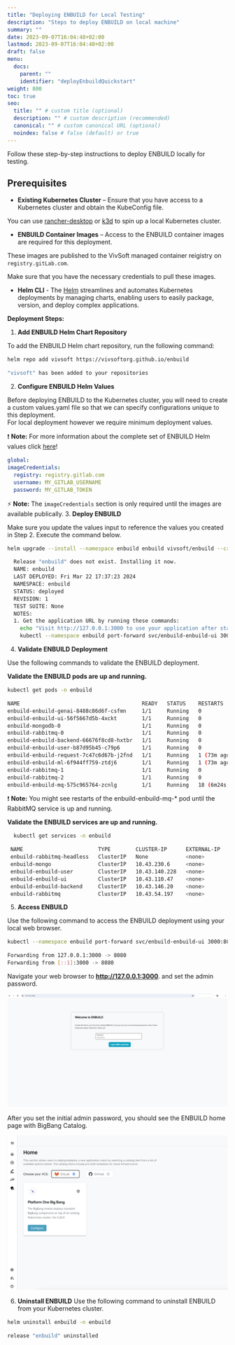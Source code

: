 ```yaml
---
title: "Deploying ENBUILD for Local Testing"
description: "Steps to deploy ENBUILD on local machine"
summary: ""
date: 2023-09-07T16:04:48+02:00
lastmod: 2023-09-07T16:04:48+02:00
draft: false
menu:
  docs:
    parent: ""
    identifier: "deployEnbuildQuickstart"
weight: 800
toc: true
seo:
  title: "" # custom title (optional)
  description: "" # custom description (recommended)
  canonical: "" # custom canonical URL (optional)
  noindex: false # false (default) or true
---
```


Follow these step-by-step instructions to deploy ENBUILD locally for testing.

## Prerequisites

- **Existing Kubernetes Cluster** – Ensure that you have access to a Kubernetes cluster and obtain the KubeConfig file.

You can use [rancher-desktop](https://docs.rancherdesktop.io/getting-started/installation/) or [k3d](https://k3d.io/v5.6.0/) to spin up a local Kubernetes cluster.

- **ENBUILD Container Images** – Access to the ENBUILD container images are required for this deployment.

These images are published to the VivSoft managed container reigistry on `registry.gitLab.com`. <br>

Make sure that you have the necessary credentials to pull these images.

- **Helm CLI** - The [Helm](https://helm.sh/) streamlines and automates Kubernetes deployments by managing charts, enabling users to easily package, version, and deploy complex applications.

**Deployment Steps:**

1. **Add ENBUILD Helm Chart Repository**

To add the ENBUILD Helm chart repository, run the following command:

```bash
helm repo add vivsoft https://vivsoftorg.github.io/enbuild
```

```bash
"vivsoft" has been added to your repositories
```

2. **Configure ENBUILD Helm Values**

Before deploying ENBUILD to the Kubernetes cluster, you will need to create a custom values.yaml file so that we can specify configurations unique to this deployment. <br>
For local deployment however we require minimum deployment values.

:exclamation: **Note:** For more information about the complete set of ENBUILD Helm values click [here](../getting-started/enbuildHelmValues.md)!

```yaml
global:
imageCredentials:
  registry: registry.gitlab.com
  username: MY_GITLAB_USERNAME
  password: MY_GITLAB_TOKEN
```

:zap: **Note:** The `imageCredentials` section is only required until the images are available publically.
3. **Deploy ENBUILD**

Make sure you update the values input to reference the values you created in Step 2.
Execute the command below.

```bash
helm upgrade --install --namespace enbuild enbuild vivsoft/enbuild --create-namespace -f target/quick_install.yaml
```

```bash
  Release "enbuild" does not exist. Installing it now.
  NAME: enbuild
  LAST DEPLOYED: Fri Mar 22 17:37:23 2024
  NAMESPACE: enbuild
  STATUS: deployed
  REVISION: 1
  TEST SUITE: None
  NOTES:
  1. Get the application URL by running these commands:
    echo "Visit http://127.0.0.1:3000 to use your application after starting the port forward"
    kubectl --namespace enbuild port-forward svc/enbuild-enbuild-ui 3000:80
```

4. **Validate ENBUILD Deployment**

Use the following commands to validate the ENBUILD deployment.

**Validate the ENBUILD pods are up and running.**

```bash
kubectl get pods -n enbuild
```

```bash
NAME                                       READY   STATUS    RESTARTS         AGE
enbuild-enbuild-genai-8488c86d6f-csfmn     1/1     Running   0                76m
enbuild-enbuild-ui-56f5667d5b-4xckt        1/1     Running   0                76m
enbuild-mongodb-0                          1/1     Running   0                76m
enbuild-rabbitmq-0                         1/1     Running   0                76m
enbuild-enbuild-backend-66676f8cd8-hxtbr   1/1     Running   0                76m
enbuild-enbuild-user-b87d95b45-c79p6       1/1     Running   0                76m
enbuild-enbuild-request-7c47c6d67b-j2fnd   1/1     Running   1 (73m ago)      76m
enbuild-enbuild-ml-6f944ff759-ztdj6        1/1     Running   1 (73m ago)      76m
enbuild-rabbitmq-1                         1/1     Running   0                73m
enbuild-rabbitmq-2                         1/1     Running   0                72m
enbuild-enbuild-mq-575c965764-zcnlg        1/1     Running   18 (6m24s ago)   76m

```

:exclamation: **Note:** You might see restarts of the enbuild-enbuild-mq-\* pod until the RabbitMQ service is up and running.

**Validate the ENBUILD services are up and running.**

```bash
  kubectl get services -n enbuild
```

```bash
 NAME                        TYPE        CLUSTER-IP      EXTERNAL-IP   PORT(S)                                 AGE
 enbuild-rabbitmq-headless   ClusterIP   None            <none>        4369/TCP,5672/TCP,25672/TCP,15672/TCP   80s
 enbuild-mongo               ClusterIP   10.43.230.6     <none>        27017/TCP                               80s
 enbuild-enbuild-user        ClusterIP   10.43.140.228   <none>        80/TCP                                  80s
 enbuild-enbuild-ui          ClusterIP   10.43.110.47    <none>        80/TCP                                  80s
 enbuild-enbuild-backend     ClusterIP   10.43.146.20    <none>        80/TCP                                  80s
 enbuild-rabbitmq            ClusterIP   10.43.54.197    <none>        5672/TCP,4369/TCP,25672/TCP,15672/TCP   80s
```

5. **Access ENBUILD**

Use the following command to access the ENBUILD deployment using your local web browser.

```bash
kubectl --namespace enbuild port-forward svc/enbuild-enbuild-ui 3000:80
```

```bash
Forwarding from 127.0.0.1:3000 -> 8080
Forwarding from [::1]:3000 -> 8080
```

Navigate your web browser to **http://127.0.0.1:3000**. and set the admin password.

<picture><img src="/images/deployEnbuildQuickstart/initial-login.png" alt="Screenshot of ENBUILD Login Screen"></img></picture>

After you set the initial admin password, you should see the ENBUILD home page with BigBang Catalog.

<picture><img src="/images/deployEnbuildQuickstart/enbuild_home_page_first_login.png" alt="Screenshot of ENBUILD Home Screen"></img></picture>

6. **Uninstall ENBUILD**
Use the following command to uninstall ENBUILD from your Kubernetes cluster.

```bash
helm uninstall enbuild -n enbuild
```

```bash
release "enbuild" uninstalled
```